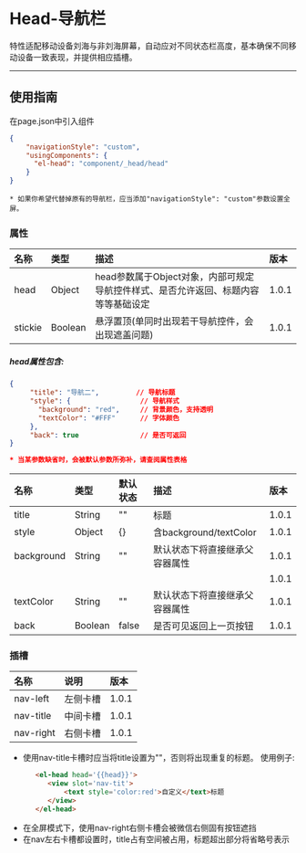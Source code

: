 # Head-导航栏

特性适配移动设备刘海与非刘海屏幕，自动应对不同状态栏高度，基本确保不同移动设备一致表现，并提供相应插槽。

---

## 使用指南

在page.json中引入组件

```json
{
    "navigationStyle": "custom",
    "usingComponents": {
      "el-head": "component/_head/head"
    }
}
```

```
* 如果你希望代替掉原有的导航栏，应当添加"navigationStyle": "custom"参数设置全屏。
```

### 属性

| 名称 | 类型 | 描述 | 版本 |
| :--- | :--- | :--- | :--- |
| head | Object | head参数属于Object对象，内部可规定导航控件样式、是否允许返回、标题内容等等基础设定 | 1.0.1 |
| stickie | Boolean | 悬浮置顶\(单同时出现若干导航控件，会出现遮盖问题\) | 1.0.1 |

##### head属性包含:

```json
{
     "title": "导航二",         // 导航标题
     "style": {                 // 导航样式
       "background": "red",     // 背景颜色，支持透明
       "textColor": "#FFF"      // 字体颜色
     },
     "back": true               // 是否可返回
}

* 当某参数缺省时，会被默认参数所弥补，请查阅属性表格
```

| 名称 | 类型 | 默认状态 | 描述 | 版本 |
| :--- | :--- | :--- | :--- | :--- |
| title | String | "" | 标题 | 1.0.1 |
| style | Object | {} | 含background/textColor | 1.0.1 |
| background | String | "" | 默认状态下将直接继承父容器属性 | 1.0.1 |
|  |  |  |  | 1.0.1 |
| textColor | String | "" | 默认状态下将直接继承父容器属性 | 1.0.1 |
| back | Boolean | false | 是否可见返回上一页按钮 | 1.0.1 |

### 插槽

| 名称 | 说明 | 版本 |
| :--- | :--- | :--- |
| nav-left | 左侧卡槽 | 1.0.1 |
| nav-title | 中间卡槽 | 1.0.1 |
| nav-right | 右侧卡槽 | 1.0.1 |

* 使用nav-title卡槽时应当将title设置为""，否则将出现重复的标题。
  使用例子:
  ```html
     <el-head head='{{head}}'>
        <view slot='nav-tit'>
            <text style='color:red'>自定义</text>标题
        </view>
     </el-head>
  ```
* 在全屏模式下，使用nav-right右侧卡槽会被微信右侧固有按钮遮挡
* 在nav左右卡槽都设置时，title占有空间被占用，标题超出部分将省略号表示



